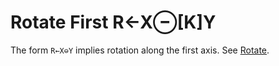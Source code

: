 <div style="display: none;">
  ⊖
</div>

<h1 class="heading"><span class="name">Rotate First</span> <span class="command">R←X⊖[K]Y</span></h1>

The form `R←X⊖Y` implies rotation along the first axis.  See [Rotate](rotate.md).



